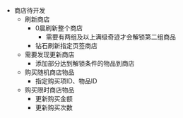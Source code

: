 - 商店待开发
	- 刷新商店
		- 0晨刷新整个商店
			- 需要有两组及以上满级奇迹才会解锁第二组商品
		- 钻石刷新指定页签商店
	- 需要发现更新商店
		- 添加部分达到解锁条件的物品到商店
	- 购买随机商店物品
		- 指定购买项ID、物品ID
	- 购买限时商店物品
		- 更新购买金额
		- 更新购买次数